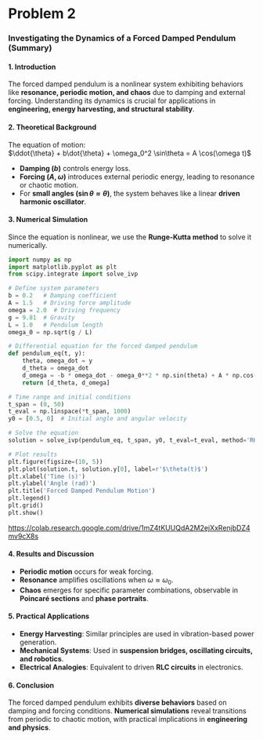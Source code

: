 # Problem 2
### **Investigating the Dynamics of a Forced Damped Pendulum** (Summary)  

#### **1. Introduction**  
The forced damped pendulum is a nonlinear system exhibiting behaviors like **resonance, periodic motion, and chaos** due to damping and external forcing. Understanding its dynamics is crucial for applications in **engineering, energy harvesting, and structural stability**.  

#### **2. Theoretical Background**  
The equation of motion:  
$\ddot{\theta} + b\dot{\theta} + \omega_0^2 \sin\theta = A \cos(\omega t)$
- **Damping $(b)$** controls energy loss.  
- **Forcing $(A, \omega)$** introduces external periodic energy, leading to resonance or chaotic motion.  
- For **small angles $(\sin\theta \approx \theta)$**, the system behaves like a linear **driven harmonic oscillator**.  

#### **3. Numerical Simulation**  
Since the equation is nonlinear, we use the **Runge-Kutta method** to solve it numerically.  

```python
import numpy as np
import matplotlib.pyplot as plt
from scipy.integrate import solve_ivp

# Define system parameters
b = 0.2   # Damping coefficient
A = 1.5   # Driving force amplitude
omega = 2.0  # Driving frequency
g = 9.81  # Gravity
L = 1.0   # Pendulum length
omega_0 = np.sqrt(g / L)

# Differential equation for the forced damped pendulum
def pendulum_eq(t, y):
    theta, omega_dot = y
    d_theta = omega_dot
    d_omega = -b * omega_dot - omega_0**2 * np.sin(theta) + A * np.cos(omega * t)
    return [d_theta, d_omega]

# Time range and initial conditions
t_span = (0, 50)
t_eval = np.linspace(*t_span, 1000)
y0 = [0.5, 0]  # Initial angle and angular velocity

# Solve the equation
solution = solve_ivp(pendulum_eq, t_span, y0, t_eval=t_eval, method='RK45')

# Plot results
plt.figure(figsize=(10, 5))
plt.plot(solution.t, solution.y[0], label=r'$\theta(t)$')
plt.xlabel('Time (s)')
plt.ylabel('Angle (rad)')
plt.title('Forced Damped Pendulum Motion')
plt.legend()
plt.grid()
plt.show()
```
https://colab.research.google.com/drive/1mZ4tKUUQdA2M2ejXxRenjbDZ4mv9cX8s

#### **4. Results and Discussion**  
- **Periodic motion** occurs for weak forcing.  
- **Resonance** amplifies oscillations when $\omega \approx \omega_0$.  
- **Chaos** emerges for specific parameter combinations, observable in **Poincaré sections** and **phase portraits**.  

#### **5. Practical Applications**  
- **Energy Harvesting**: Similar principles are used in vibration-based power generation.  
- **Mechanical Systems**: Used in **suspension bridges, oscillating circuits, and robotics**.  
- **Electrical Analogies**: Equivalent to driven **RLC circuits** in electronics.  

#### **6. Conclusion**  
The forced damped pendulum exhibits **diverse behaviors** based on damping and forcing conditions. **Numerical simulations** reveal transitions from periodic to chaotic motion, with practical implications in **engineering and physics**.  
